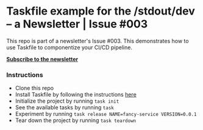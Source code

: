 # Taskfile example for the /stdout/dev – a Newsletter | Issue #003

This repo is part of a newsletter's Issue #003. This demonstrates how to use Taskfile to componentize your CI/CD pipeline.

**[Subscribe to the newsletter](https://newsletter.pyry.dev/subscribe)**

### Instructions
 - Clone this repo
 - Install Taskfile by following the instructions [here](https://taskfile.dev/#/installation)
 - Initialize the project by running `task init`
 - See the available tasks by running `task`
 - Experiment by running `task release NAME=fancy-service VERSION=0.0.1`
 - Tear down the project by running `task teardown`




